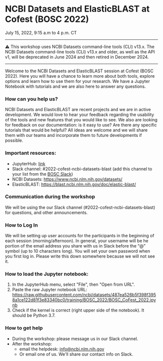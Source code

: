 # NCBI Datasets and ElasticBLAST at Cofest (BOSC 2022)
July 15, 2022, 9:15 a.m to 4 p.m. CT

---
⚠️ This workshop uses NCBI Datasets command-line tools (CLI) v13.x. The NCBI Datasets command-line tools (CLI) v13.x and older, as well as the API v1, will be deprecated in June 2024 and then retired in December 2024.

---

Welcome to the NCBI Datasets and ElasticBLAST session at Cofest (BOSC 2022). Here you will have a chance to learn more about both tools, explore options and learn how to use them for your research. We have a Jupyter Notebook with tutorials and we are also here to answer any questions.

### How can you help us? 
NCBI Datasets and ElasticBLAST are recent projects and we are in active development. We would love to hear your feedback regarding the usability of the tools and new features that you would like to see. We also are looking for feedback on our documentation: is it easy to use? Are there any specific tutorials that would be helpful?
All ideas are welcome and we will share them with our teams and incorporate them to future developments if possible. 

### Important resources: 

- JupyterHub: [link]( https://codeathon.ncbi.nlm.nih.gov/hub/ )
- Slack channel: #2022-cofest-ncbi-datasets-blast (add this channel to your list from the [BOSC Slack](https://join.slack.com/t/obf-bosc/shared_invite/zt-n5ur1gsj-z2C~69_4lYTFPg5tbWA8Ew))  
- NCBI Datasets:  https://www.ncbi.nlm.nih.gov/datasets/  
- ElasticBLAST: https://blast.ncbi.nlm.nih.gov/doc/elastic-blast/  

### Communication during the workshop
We will be using the our Slack channel (#2022-cofest-ncbi-datasets-blast) for questions, and other announcements.


### How to Log In
We will be setting up user accounts for the participants in the beginning of each session (morning/afternoon). In general, your username will be he portion of the email address you share with us in Slack before the “@” symbol (up to 10 characters long). You will set your own password when you first log in. Please write this down somewhere because we will not see it.

### How to load the Jupyter notebook:
1. In the JupyterHub menu, select "File", then "Open from URL".
2. Paste the raw Jupyter notebook URL: https://raw.githubusercontent.com/ncbi/datasets/487ea526b5f398f3958a1ce122d81f3e83340bc0/training/BOSC_2022/BOSC_CoFest_2022.ipynb 
3. Check if the kernel is correct (right upper side of the notebook). It should be Python 3.7.


### How to get help
- During the workshop: please message us in our Slack channel. 
- After the workshop: 
  - email the helpdesk: info@ncbi.nlm.nih.gov
  - Or email one of us. We'll share our contact info on Slack.
